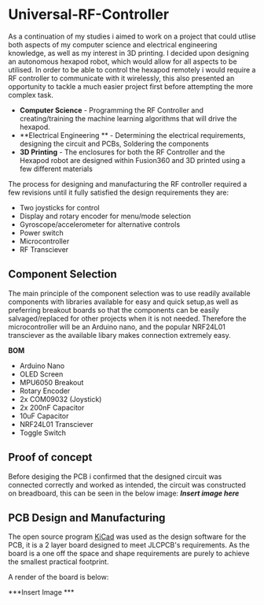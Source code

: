 # Universal-RF-Controller
As a continuation of my studies i aimed to work on a project that could utlise both aspects of my computer science and electrical engineering knowledge, as well as my interest in 3D printing. I decided upon designing an autonomous hexapod robot, which would allow for all aspects to be utilised. In order to be able to control the hexapod remotely i would require a RF controller to communicate with it wirelessly, this also presented an opportunity to tackle a much easier project first before attempting the more complex task.

  - **Computer Science** - Programming the RF Controller and creating/training the machine learning algorithms that will drive the hexapod.
  - **Electrical Engineering ** - Determining the electrical requirements, designing the circuit and PCBs, Soldering the components
  - **3D Printing** - The enclosures for both the RF Controller and the Hexapod robot are designed within Fusion360 and 3D printed using a few different materials
  
The process for designing and manufacturing the RF controller required a few revisions until it fully satisfied the design requirements they are:
  - Two joysticks for control
  - Display and rotary encoder for menu/mode selection
  - Gyroscope/accelerometer for alternative controls
  - Power switch
  - Microcontroller
  - RF Transciever
  
  ## Component Selection
  The main principle of the component selection was to use readily available components with libraries available for easy and quick setup,as well as preferring breakout boards so that the components can be easily salvaged/replaced for other projects when it is not needed. Therefore the microcontroller will be an Arduino nano, and the popular NRF24L01 transciever as the available libary makes connection extremely easy.

  **BOM**
  - Arduino Nano
  - OLED Screen
  - MPU6050 Breakout
  - Rotary Encoder
  - 2x COM09032 (Joystick)
  - 2x 200nF Capacitor
  - 10uF Capacitor
  - NRF24L01 Transciever
  - Toggle Switch
  
   ## Proof of concept
   Before desiging the PCB i confirmed that the designed circuit was connected correctly and worked as intended, the circuit was constructed on breadboard, this can be seen in the below image:
   ***Insert image here***
   
   ## PCB Design and Manufacturing
   The open source program [KiCad](https://kicad.org/) was used as the design software for the PCB, it is a 2 layer board designed to meet JLCPCB's requirements.  As the board is a one off the space and shape requirements are purely to achieve the smallest practical footprint.
   
   A render of the board is below:
   
   ***Insert Image ***
   
   
